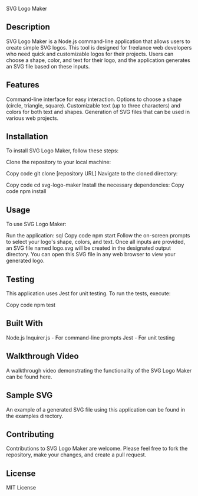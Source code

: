 SVG Logo Maker

## Description
SVG Logo Maker is a Node.js command-line application that allows users to create simple SVG logos. This tool is designed for freelance web developers who need quick and customizable logos for their projects. Users can choose a shape, color, and text for their logo, and the application generates an SVG file based on these inputs.

## Features
Command-line interface for easy interaction.
Options to choose a shape (circle, triangle, square).
Customizable text (up to three characters) and colors for both text and shapes.
Generation of SVG files that can be used in various web projects.

## Installation
To install SVG Logo Maker, follow these steps:

Clone the repository to your local machine:

Copy code
git clone [repository URL]
Navigate to the cloned directory:

Copy code
cd svg-logo-maker
Install the necessary dependencies:
Copy code
npm install

## Usage
To use SVG Logo Maker:

Run the application:
sql
Copy code
npm start
Follow the on-screen prompts to select your logo's shape, colors, and text.
Once all inputs are provided, an SVG file named logo.svg will be created in the designated output directory.
You can open this SVG file in any web browser to view your generated logo.

## Testing
This application uses Jest for unit testing. To run the tests, execute:

Copy code
npm test

## Built With
Node.js
Inquirer.js - For command-line prompts
Jest - For unit testing

## Walkthrough Video
A walkthrough video demonstrating the functionality of the SVG Logo Maker can be found here.

## Sample SVG
An example of a generated SVG file using this application can be found in the examples directory.

## Contributing
Contributions to SVG Logo Maker are welcome. Please feel free to fork the repository, make your changes, and create a pull request.

## License
MIT License

